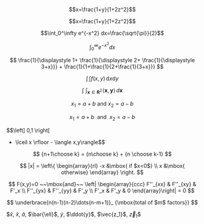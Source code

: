 $$x=\frac{1+y}{1+2z^2}$$

$$x=\frac{1+y}{1+2z^2}$$

$$\int_0^\infty e^{-x^2} dx=\frac{\sqrt{\pi}}{2}$$

$$\displaystyle \int_0^\infty e^{-x^2} dx$$

$$
 \frac{1}{\displaystyle 1+
   \frac{1}{\displaystyle 2+
   \frac{1}{\displaystyle 3+x}}} +
 \frac{1}{1+\frac{1}{2+\frac{1}{3+x}}}
$$

$$\int \!\! \int f(x,y)\,\mathrm{d}x\mathrm{d}y$$

$$
 \mathop{\int \!\!\! \int}_{\mathbf{x} \in \mathbf{R}^2}
 \! \langle \mathbf{x},\mathbf{y}\rangle
 \,d\mathbf{x}
$$

$$ x_1 = a+b \mbox{ and } x_2=a-b $$

$$ x_1 = a+b ~~\mbox{and}~~ x_2=a-b $$


$$\left] 0,1
\right[
 + \lceil x \rfloor - \langle x,y\rangle$$

$$
{n+1\choose k} = {n\choose k} + {n \choose k-1}
$$

$$
|x| = \left\{ \begin{array}{rl}
 -x &\mbox{ if $x<0$} \\
  x &\mbox{ otherwise}
       \end{array} \right.
$$

$$
F(x,y)=0 ~~\mbox{and}~~
\left| \begin{array}{ccc}
  F''_{xx} & F''_{xy} &  F'_x \\
  F''_{yx} & F''_{yy} &  F'_y \\
  F'_x     & F'_y     & 0
  \end{array}\right| = 0
$$

$$
\underbrace{n(n-1)(n-2)\dots(n-m+1)}_
{\mbox{total of $m$ factors}}
$$

$$\hat{x}$, $\check{x}$, $\tilde{a}$,
$\bar{\ell}$, $\dot{y}$, $\ddot{y}$,
$\vec{z_1}$, $\vec{z}_1$$
